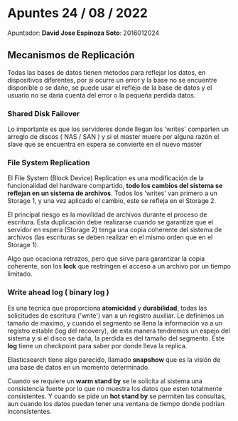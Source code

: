 # Apuntes 24 / 08 / 2022

Apuntador: **David Jose Espinoza Soto**: 2016012024

## Mecanismos de Replicación

Todas las bases de datos tienen metodos para reflejar los datos, en dispositivos diferentes, por si ocurre un error y la base no se encuentre disponible o se dañe, se puede usar el reflejo de la base de datos y el usuario no se daria cuenta del error o la pequeña perdida datos.

### Shared Disk Failover

Lo importante es que los servidores donde llegan los 'writes' comparten un arreglo de discos ( NAS / SAN ) y si el master muere por alguna razón el slave que se encuentra en espera se convierte en el nuevo master

### File System Replication

El File System (Block Device) Replication es una modificación de la funcionalidad del hardware compartido, **todo los cambios del sistema se reflejan en un sistema de archivos**. Todos los 'writes' van primero a un Storage 1, y una vez aplicado el cambio, este se refleja en el Storage 2.

El principal riesgo es la movilidad de archivos durante el proceso de escritura. Esta duplicación debe realizarse cuando se garantize que el servidor en espera (Storage 2) tenga una copia coherente del sistema de archivos (las escrituras se deben realizar en el mismo orden que en el Storage 1).

Algo que ocaciona retrazos, pero que sirve para garantizar la copia coherente, son los **lock** que restringen el acceso a un archivo por un tiempo limitado.

### Write ahead log ( binary log )

Es una tecnica que proporciona **atomicidad** y **durabilidad**, todas las solicitudes de escritura ('write') van a un registro auxiliar. Le definimos un tamaño de maximo, y cuando el segmento se llena la información va a un registro estable (log del recovery), de esta manera tendremos un espejo del sistema y si el disco se daña, la perdida es del tamaño del segmento. Este **log** tiene un checkpoint para saber por donde lleva la replica.

Elasticsearch tiene algo parecido, llamado **snapshow** que es la visión de una base de datos en un momento determinado.

Cuando se requiere un **warm stand by** se le solicita al sistema una consistencia fuerte por lo que no muestra los datos que esten totalmente consistentes. Y cuando se pide un **hot stand by** se permiten las consultas, aun cuando los datos puedan tener una ventana de tiempo donde podrian inconsistentes.
